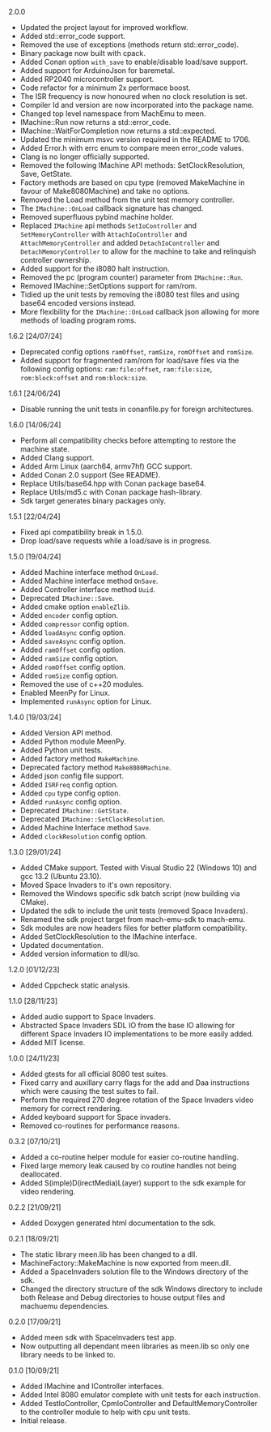 2.0.0
* Updated the project layout for improved workflow.
* Added std::error_code support.
* Removed the use of exceptions (methods return std::error_code).
* Binary package now built with cpack.
* Added Conan option `with_save` to enable/disable 
  load/save support. 
* Added support for ArduinoJson for baremetal.
* Added RP2040 microcontroller support.
* Code refactor for a minimum 2x performace boost.
* The ISR frequency is now honoured when no clock resolution
  is set.
* Compiler Id and version are now incorporated
  into the package name.
* Changed top level namespace from MachEmu to meen.
* IMachine::Run now returns a std::error_code.
* IMachine::WaitForCompletion now returns a std::expected.
* Updated the minimum msvc version required in the README to 1706.
* Added Error.h with errc enum to compare meen error_code values.
* Clang is no longer officially supported.
* Removed the following IMachine API methods: SetClockResolution,
  Save, GetState.
* Factory methods are based on cpu type (removed MakeMachine
  in favour of Make8080Machine) and take no options.
* Removed the Load method from the unit test memory controller.
* The `IMachine::OnLoad` callback signature has changed.
* Removed superfluous pybind machine holder.
* Replaced `IMachine` api methods `SetIoController` and
  `SetMemoryController` with `AttachIoController` and
  `AttachMemoryController` and added `DetachIoController`
  and `DetachMemoryController` to allow for the machine
  to take and relinquish controller ownership.
* Added support for the i8080 halt instruction.
* Removed the pc (program counter) parameter from
  `IMachine::Run`.
* Removed IMachine::SetOptions support for ram/rom.
* Tidied up the unit tests by removing the i8080 test
  files and using base64 encoded versions instead.
* More flexibility for the `IMachine::OnLoad` callback json
  allowing for more methods of loading program roms.

1.6.2 [24/07/24]
* Deprecated config options `ramOffset`, `ramSize`,
  `romOffset` and `romSize`.
* Added support for fragmented ram/rom for load/save
  files via the following config options:
  `ram:file:offset`, `ram:file:size`, `rom:block:offset`
  and `rom:block:size`.

1.6.1 [24/06/24]
* Disable running the unit tests in conanfile.py
  for foreign architectures.

1.6.0 [14/06/24]
* Perform all compatibility checks before
  attempting to restore the machine state.
* Added Clang support.
* Added Arm Linux (aarch64, armv7hf) GCC support.
* Added Conan 2.0 support (See README).
* Replace Utils/base64.hpp with Conan package base64.
* Replace Utils/md5.c with Conan package hash-library.
* Sdk target generates binary packages only.

1.5.1 [22/04/24]
* Fixed api compatibility break in 1.5.0.
* Drop load/save requests while a load/save
  is in progress.

1.5.0 [19/04/24]
* Added Machine interface method `OnLoad`.
* Added Machine interface method `OnSave`.
* Added Controller interface method `Uuid`.
* Deprecated `IMachine::Save`.
* Added cmake option `enableZlib`.
* Added `encoder` config option.
* Added `compressor` config option.
* Added `loadAsync` config option.
* Added `saveAsync` config option.
* Added `ramOffset` config option.
* Added `ramSize` config option.
* Added `romOffset` config option.
* Added `romSize` config option.
* Removed the use of c++20 modules.
* Enabled MeenPy for Linux.
* Implemented `runAsync` option for Linux.

1.4.0 [19/03/24]
* Added Version API method.
* Added Python module MeenPy.
* Added Python unit tests.
* Added factory method `MakeMachine`.
* Deprecated factory method `Make8080Machine`.
* Added json config file support.
* Added `ISRFreq` config option.
* Added `cpu` type config option.
* Added `runAsync` config option.
* Deprecated `IMachine::GetState`.
* Deprecated `IMachine::SetClockResolution`.
* Added Machine Interface method `Save`.
* Added `clockResolution` config option.

1.3.0 [29/01/24]
* Added CMake support.
  Tested with Visual Studio 22 (Windows 10) and
  gcc 13.2 (Ubuntu 23.10).
* Moved Space Invaders to it's own repository.
* Removed the Windows specific sdk batch script
  (now building via CMake).
* Updated the sdk to include the unit tests
  (removed Space Invaders).
* Renamed the sdk project target from mach-emu-sdk
  to mach-emu.
* Sdk modules are now headers files for better
  platform compatibility.
* Added SetClockResolution to the IMachine interface.
* Updated documentation.
* Added version information to dll/so.

1.2.0 [01/12/23]
* Added Cppcheck static analysis.

1.1.0 [28/11/23]
* Added audio support to Space Invaders.
* Abstracted Space Invaders SDL IO from
  the base IO allowing for different
  Space Invaders IO implementations to
  be more easily added.
* Added MIT license.

1.0.0 [24/11/23]
* Added gtests for all official 8080 test suites.
* Fixed carry and auxillary carry flags for the add
  and Daa instructions which were causing the test
  suites to fail.
* Perform the required 270 degree rotation of the
  Space Invaders video memory for correct rendering.
* Added keyboard support for Space invaders.
* Removed co-routines for performance reasons.

0.3.2 [07/10/21]
* Added a co-routine helper module for easier co-routine
  handling.
* Fixed large memory leak caused by co routine handles
  not being deallocated.
* Added S(imple)D(irectMedia)L(ayer) support to the sdk
  example for video rendering.

0.2.2 [21/09/21]
* Added Doxygen generated html documentation to the sdk.

0.2.1 [18/09/21]
* The static library meen.lib has been changed to a dll.
* MachineFactory::MakeMachine is now exported from meen.dll.
* Added a SpaceInvaders solution file to the Windows directory of
  the sdk.
* Changed the directory structure of the sdk Windows directory to
  include both Release and Debug directories to house output files
  and machuemu dependencies.

0.2.0 [17/09/21]
* Added meen sdk with SpaceInvaders test app.
* Now outputting all dependant meen libraries as meen.lib so
  only one library needs to be linked to.

0.1.0 [10/09/21]
* Added IMachine and IController interfaces.
* Added Intel 8080 emulator complete with unit tests for each instruction.
* Added TestIoController, CpmIoController and DefaultMemoryController to
  the controller module to help with cpu unit tests.
* Initial release.